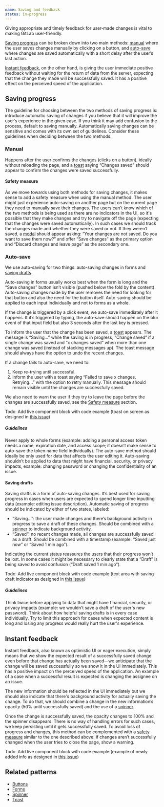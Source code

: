 ```yaml
---
name: Saving and feedback
status: in-progress
---
```


Giving appropriate and timely feedback for user-made changes is vital to making GitLab user-friendly.

[Saving progress](#saving-progress) can be broken down into two main methods: [manual](#manual) where the user saves changes manually by clicking on a button, and [auto-save](#auto-save) where changes are saved automatically with a short delay after the user’s last action.

[Instant feedback](#instant-feedback), on the other hand, is giving the user immediate positive feedback without waiting for the return of data from the server, expecting that the change they made will be successfully saved. It has a positive effect on the perceived speed of the application.

## Saving progress

The guideline for choosing between the two methods of saving progress is: introduce automatic saving of changes if you believe that it will improve the user’s experience in the given case. If you think it may add confusion to the process, default to saving manually. Automatically saving changes can be sensitive and comes with its own set of guidelines. Consider these guidelines when deciding between the two methods.

### Manual

Happens after the user confirms the changes (clicks on a button), ideally without reloading the page, and a [toast](/components/toast) saying “Changes saved” should appear to confirm the changes were saved successfully.

#### Safety measure

As we move towards using both methods for saving changes, it makes sense to add a safety measure when using the manual method. The user might just experience auto-saving on another page but on the current page they need to manually save their changes. The users can’t know which of the two methods is being used as there are no indicators in the UI, so it's possible that they make changes and try to navigate off the page (expecting that the changes were saved automatically). In such cases we should track the changes made and whether they were saved or not. If they weren’t saved, a [modal](/components/modals) should appear asking: “Your changes are not saved. Do you want to save them now?” and offer “Save changes” as the primary option and “Discard changes and leave page” as the secondary one.

### Auto-save

We use auto-saving for two things: auto-saving changes in forms and [saving drafts](#saving-drafts).

Auto-saving in forms usually works best when the form is long and the “Save changes” button isn’t visible (pushed below the fold by the content). Auto-saving changes made by the user removes the need for looking for that button and also the need for the button itself. Auto-saving should be applied to each input individually and not to forms as a whole.

If the change is triggered by a click event, we auto-save immediately after it happens. If it’s triggered by typing, the auto-save should happen on the blur event of that input field but also 3 seconds after the last key is pressed.

To inform the user that the change has been saved, a [toast](/components/toast) appears. The message is “Saving…” while the saving is in progress, “Change saved” if a single change was saved and “x changes saved” when more than one change was saved (instead of stacking messages up). The toast message should always have the option to undo the recent changes.

If a change fails to auto-save, we need to:

1. Keep re-trying until successful.
2. Inform the user with a toast saying “Failed to save x changes. Retrying…” with the option to retry manually. This message should remain visible until the changes are successfully saved.

We also need to warn the user if they try to leave the page before the changes are successfully saved, see the [Safety measure](#safety-measure) section.

Todo: Add live component block with code example (toast on screen as designed in [this issue](https://gitlab.com/gitlab-org/gitlab-design/issues/121#auto-save))

##### Guidelines

Never apply to whole forms (example: adding a personal access token needs a name, expiration date, and access scope; it doesn’t make sense to auto-save the token name field individually). The auto-save method should ideally be only used for data that affects the user editing it. Auto-saving shouldn’t be applied to data that might have financial, security, or privacy impacts, example: changing password or changing the confidentiality of an issue.

#### Saving drafts

Saving drafts is a form of auto-saving changes. It’s best used for saving progress in cases when users are expected to spend longer time inputting data (example: editing issue description). Automatic saving of progress should be indicated by either of two states, labeled:

- “Saving…”: the user made changes and there’s background activity in progress to save a draft of these changes. Should be combined with a [spinner](/components/spinner) to indicate background activity.
- “Saved”: no recent changes made, all changes are successfully saved as a draft. Should be combined with a timestamp (example: “Saved just now” or “Saved 1 min ago”).

Indicating the current status reassures the users that their progress won’t be lost. In some cases it might be necessary to clearly state that a “Draft” is being saved to avoid confusion (“Draft saved 1 min ago”).

Todo: Add live component block with code example (text area with saving draft indicator as designed in [this issue](https://gitlab.com/gitlab-org/gitlab-design/issues/121#saving-drafts))

##### Guidelines

Think twice before applying to data that might have financial, security, or privacy impacts (example: we wouldn't save a draft of the user's new password). Think about how helpful saving drafts is in every case individually. Try to limit this approach for cases when expected content is long and losing any progress would really hurt the user's experience.

## Instant feedback

Instant feedback, also known as optimistic UI or eager execution, simply means that we show the expected result of a successfully saved change even before that change has actually been saved—we anticipate that the change will be saved successfully so we show it in the UI immediately. This has a positive impact on the perceived speed of the application. An example of a case when a successful result is expected is changing the assignee on an issue.

The new information should be reflected in the UI immediately but we should also indicate that there's background activity for actually saving the change. To do that, we should combine a change in the new information’s opacity (50% until successfully saved) and the use of a [spinner](/components/spinner).

Once the change is successfully saved, the opacity changes to 100% and the spinner disappears. There is no way of handling errors for such cases, we keep persisting until it gets successfully saved. To avoid loss of progress and changes, this method can be complemented with a [safety measure](#safety-measure) similar to the one described above: if changes aren’t successfully changed when the user tries to close the page, show a warning.

Todo: Add live component block with code example (example of newly added info as designed in [this issue](https://gitlab.com/gitlab-org/gitlab-design/issues/121#round-trip-server-processing-versus-instant-feedback))

## Related patterns

- [Buttons](/components/button)
- [Forms](/components/forms)
- [Spinner](/components/spinner)
- [Toast](/components/toast)
